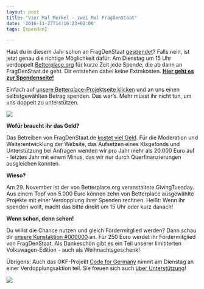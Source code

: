 ```yaml
---
layout: post
title: "Vier Mal Merkel - zwei Mal FragDenStaat"
date: '2016-11-27T14:16:23+02:00'
tags: [spenden]

---
```


Hast du in diesem Jahr schon an FragDenStaat <a href="https://fragdenstaat.de/hilfe/spenden/#betterplace">gespendet</a>? Falls nein, ist jetzt genau die richtige Möglichkeit dafür: Am Dienstag um 15 Uhr verdoppelt <a href="https://fragdenstaat.de/hilfe/spenden/#betterplace">Betterplace.org</a> für kurze Zeit jede Spende, die ab dann an FragDenStaat.de geht. Dir entstehen dabei keine Extrakosten. <strong><a href="https://fragdenstaat.de/hilfe/spenden/#betterplace">Hier geht es zur Spendenseite!</a></strong>

Einfach auf <a href="https://fragdenstaat.de/hilfe/spenden/#betterplace">unsere Betterplace-Projektseite klicken</a> und an uns einen selbstgewählten Betrag spenden. Das war’s. Mehr müsst ihr nicht tun, um uns doppelt zu unterstützen.

<img src="https://github.com/okfde/blog.fragdenstaat.de/blob/gh-pages/img/spende.gif?raw=true">

<strong>Wofür braucht ihr das Geld?</strong>

Das Betreiben von FragDenStaat.de <a href="https://github.com/okfde/blog.fragdenstaat.de/raw/gh-pages/_posts/2016/FragDenStaat-2016.pdf">kostet viel Geld</a>. Für die Moderation und Weiterentwicklung der Website, das Aufsetzen eines Klagefonds und Unterstützung bei Anfragen wenden wir pro Jahr mehr als 20.000 Euro auf - letztes Jahr mit einem Minus, das wir nur durch Querfinanzierungen ausgleichen konnten.

<strong>Wieso?</strong>

Am 29. November ist der von Betterplace.org veranstaltete GivingTuesday. Aus einem Topf von 5.000 Euro können zehn von Betterplace ausgewählte Projekte mit einer Verdopplung ihrer Spenden rechnen. Heißt: Wenn ihr spenden wollt, macht das bitte direkt um 15 Uhr oder kurz danach!

<strong>Wenn schon, denn schon!</strong>

Du willst die Chance nutzen und gleich Fördermitglied werden? Dann schau dir <a href="http://000000.limited/">unsere Kunstaktion #000000</a> an. Für 250 Euro werdet ihr Fördermitglied von FragDenStaat. Als Dankeschön gibt es ein Teil unserer limititerten Volkswagen-Edition - auch als Weihnachtsgeschenk!

Übrigens: Auch das OKF-Projekt <a href="https://www.betterplace.org/de/projects/49961-unterstutze-die-open-knowledge-labs">Code for Germany</a> nimmt am Dienstag an einer Verdopplungsaktion teil. Sie freuen sich auch <a href="https://www.betterplace.org/de/projects/49961-unterstutze-die-open-knowledge-labs">über Unterstützung</a>!

<img src="https://netzpolitik.org/wp-upload/2016/09/000000.jpg">

